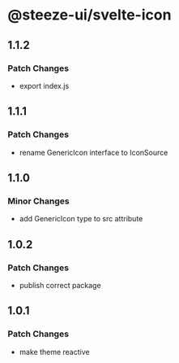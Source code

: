 # @steeze-ui/svelte-icon

## 1.1.2

### Patch Changes

- export index.js

## 1.1.1

### Patch Changes

- rename GenericIcon interface to IconSource

## 1.1.0

### Minor Changes

- add GenericIcon type to src attribute

## 1.0.2

### Patch Changes

- publish correct package

## 1.0.1

### Patch Changes

- make theme reactive
